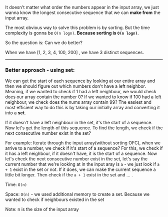 It doesn't matter what order the numbers appear in the input array, we just wanna know the longest consecutive sequence that we can 
**make from** the input array.

The most obvious way to solve this problem is by sorting. But the time complexity is gonna be `O(n logn)`. **Because sorting is `O(n logn)`**.

So the question is: Can we do better?

When we have [1, 2, 3, 4, 100, 200] , we have 3 distinct sequences.

---

### Better approach - using set:
We can get the start of each sequence by looking at our entire array and then we should figure out which numbers don't have a left neighbor.
Meaning, if we wanted to check if 1 had a left neighbour, we would check does our array contain the number 0? If we wanted to know if 100
had a left neighbour, we check does the nums array contain 99? The easiest and most efficient way to do this is by taking our initially array
and converting it into a **set**.

If it doesn't have a left neighbour in the set, it's the start of a sequence. Now let's get the length of this sequence. To find the length,
we check if the next consecutive number exist in the set?

For example: Iterate through the input array(without sorting OFC), when we arrive to a number, we check if it's start of a sequence?
For this, we check if it has a left neighbour, if it doesn't have, it is the start of a sequence. Now let's check the next consecutive number exist
in the set, let's say the current number that we're looking at in the input aray is `a` - we just look if `a + 1` exist in the set or not. 
If it does, we can make the current sequence a little bit longer. Then check if the `a + 1` exist in the set and ... .

Time: `O(n)`

Space: `O(n)` - we used additional memory to create a set. Because we wanted to check if neighbours existed in the set

Note: n is the size of the input array